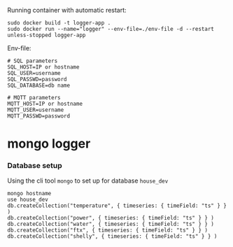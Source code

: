 
Running container with automatic restart:

```
sudo docker build -t logger-app .
sudo docker run --name="logger" --env-file=./env-file -d --restart unless-stopped logger-app

```

Env-file:
```
# SQL parameters
SQL_HOST=IP or hostname
SQL_USER=username
SQL_PASSWD=password
SQL_DATABASE=db name

# MQTT parameters
MQTT_HOST=IP or hostname
MQTT_USER=username
MQTT_PASSWD=password

```

# mongo logger

### Database setup
Using the cli tool `mongo` to set up for database `house_dev`
```
mongo hostname
use house_dev
db.createCollection("temperature", { timeseries: { timeField: "ts" } } )
db.createCollection("power", { timeseries: { timeField: "ts" } } )
db.createCollection("water", { timeseries: { timeField: "ts" } } )
db.createCollection("ftx", { timeseries: { timeField: "ts" } } )
db.createCollection("shelly", { timeseries: { timeField: "ts" } } )

```
